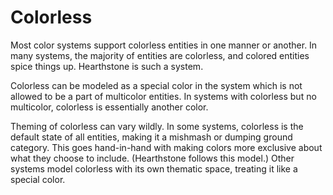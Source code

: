 # Colorless

Most color systems support colorless entities in one manner or another. In many systems, the majority of entities are colorless, and colored entities spice things up. Hearthstone is such a system.

Colorless can be modeled as a special color in the system which is not allowed to be a part of multicolor entities. In systems with colorless but no multicolor, colorless is essentially another color.

Theming of colorless can vary wildly. In some systems, colorless is the default state of all entities, making it a mishmash or dumping ground category. This goes hand-in-hand with making colors more exclusive about what they choose to include. (Hearthstone follows this model.) Other systems model colorless with its own thematic space, treating it like a special color.
